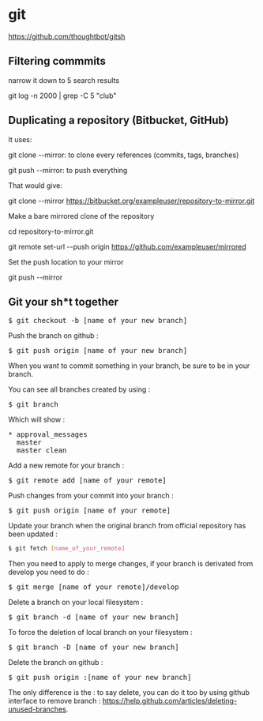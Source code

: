 # git

https://github.com/thoughtbot/gitsh

## Filtering commmits

narrow it down to 5 search results

git log -n 2000 | grep -C 5 "club"


## Duplicating a repository (Bitbucket, GitHub)

It uses:

git clone --mirror: to clone every references (commits, tags, branches)

git push --mirror: to push everything

That would give:

git clone --mirror https://bitbucket.org/exampleuser/repository-to-mirror.git

Make a bare mirrored clone of the repository

cd repository-to-mirror.git

git remote set-url --push origin https://github.com/exampleuser/mirrored

Set the push location to your mirror

git push --mirror


## Git your sh*t together


<pre>$ git checkout -b [name_of_your_new_branch]</pre>

Push the branch on github : 

<pre>$ git push origin [name_of_your_new_branch]</pre>

When you want to commit something in your branch, be sure to be in your branch.

You can see all branches created by using : 

<pre>$ git branch</pre>

Which will show :

<pre>* approval_messages
  master
  master_clean</pre>

Add a new remote for your branch : 

<pre>$ git remote add [name_of_your_remote] <url></pre>

Push changes from your commit into your branch :

<pre>$ git push origin [name_of_your_remote]</pre>

Update your branch when the original branch from official repository has been updated : 

```sh
$ git fetch [name_of_your_remote]
```
Then you need to apply to merge changes, if your branch is derivated from develop you need to do : 

<pre>$ git merge [name_of_your_remote]/develop</pre>

Delete a branch on your local filesystem : 

<pre>$ git branch -d [name_of_your_new_branch]</pre>

To force the deletion of local branch on your filesystem : 

<pre>$ git branch -D [name_of_your_new_branch]</pre>

Delete the branch on github : 

<pre>$ git push origin :[name_of_your_new_branch]</pre>

The only difference is the : to say delete, you can do it too by using github interface to remove branch : https://help.github.com/articles/deleting-unused-branches.
